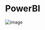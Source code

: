 # PowerBI

![image](https://user-images.githubusercontent.com/45364252/153860346-b0039d6e-af15-4861-b216-406476826c12.png)
